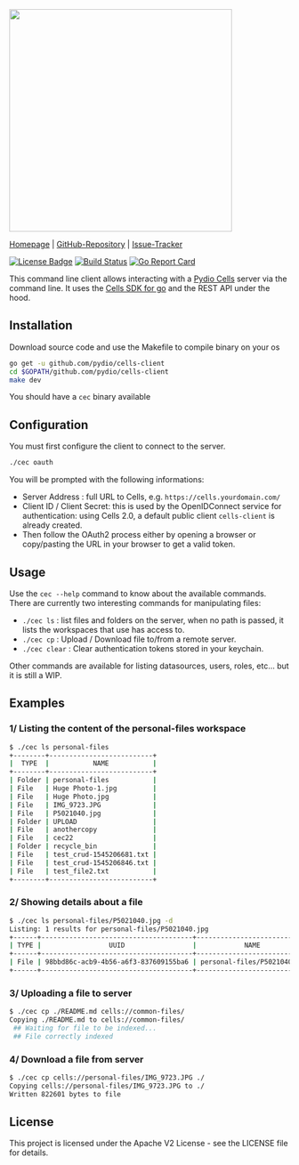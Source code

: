 <img src="https://github.com/pydio/cells/wiki/images/PydioCellsColor.png" width="400" />

[Homepage](https://pydio.com/) | [GitHub-Repository](https://github.com/pydio/cells-client) |
[Issue-Tracker](https://github.com/pydio/cells-client/issues)

[![License Badge](https://img.shields.io/badge/License-Apache2-blue.svg)](LICENSE)
[![Build Status](https://travis-ci.org/pydio/cells-client.svg?branch=master)](https://travis-ci.org/pydio/cells-client)
[![Go Report Card](https://goreportcard.com/badge/github.com/pydio/cells-client?rand=2)](https://goreportcard.com/report/github.com/pydio/cells-client)

This command line client allows interacting with a [Pydio Cells](https://github.com/pydio/cells) server via the command line. It uses the [Cells SDK for go](https://github.com/pydio/cells-sdk-go) and the REST API under the hood.

## Installation

Download source code and use the Makefile to compile binary on your os

```sh
go get -u github.com/pydio/cells-client
cd $GOPATH/github.com/pydio/cells-client
make dev
```

You should have a `cec` binary available

## Configuration

You must first configure the client to connect to the server.

```sh
./cec oauth
```

You will be prompted with the following informations:

- Server Address : full URL to Cells, e.g. `https://cells.yourdomain.com/`
- Client ID / Client Secret: this is used by the OpenIDConnect service for authentication: using Cells 2.0, a default public client `cells-client` is already created. 
- Then follow the OAuth2 process either by opening a browser or copy/pasting the URL in your browser to get a valid token.

## Usage

Use the `cec --help` command to know about the available commands. There are currently two interesting commands for manipulating files:

- `./cec ls` : list files and folders on the server, when no path is passed, it lists the workspaces that use has access to.
- `./cec cp` : Upload / Download file to/from a remote server.
- `./cec clear` : Clear authentication tokens stored in your keychain.

Other commands are available for listing datasources, users, roles, etc... but it is still a WIP.

## Examples

### 1/ Listing the content of the personal-files workspace

```sh
$ ./cec ls personal-files
+--------+--------------------------+
|  TYPE  |           NAME           |
+--------+--------------------------+
| Folder | personal-files           |
| File   | Huge Photo-1.jpg         |
| File   | Huge Photo.jpg           |
| File   | IMG_9723.JPG             |
| File   | P5021040.jpg             |
| Folder | UPLOAD                   |
| File   | anothercopy              |
| File   | cec22                    |
| Folder | recycle_bin              |
| File   | test_crud-1545206681.txt |
| File   | test_crud-1545206846.txt |
| File   | test_file2.txt           |
+--------+--------------------------+
```

### 2/ Showing details about a file

```sh
$ ./cec ls personal-files/P5021040.jpg -d
Listing: 1 results for personal-files/P5021040.jpg
+------+--------------------------------------+-----------------------------+--------+------------+
| TYPE |                 UUID                 |            NAME             |  SIZE  |  MODIFIED  |
+------+--------------------------------------+-----------------------------+--------+------------+
| File | 98bbd86c-acb9-4b56-a6f3-837609155ba6 | personal-files/P5021040.jpg | 3.1 MB | 5 days ago |
+------+--------------------------------------+-----------------------------+--------+------------+

```

### 3/ Uploading a file to server

```sh
$ ./cec cp ./README.md cells://common-files/
Copying ./README.md to cells://common-files/
 ## Waiting for file to be indexed...
 ## File correctly indexed
```

### 4/ Download a file from server

```sh
$ ./cec cp cells://personal-files/IMG_9723.JPG ./
Copying cells://personal-files/IMG_9723.JPG to ./
Written 822601 bytes to file
```

## License

This project is licensed under the Apache V2 License - see the LICENSE file for details.
